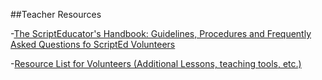 ##Teacher Resources

-[The ScriptEducator's Handbook: Guidelines, Procedures and Frequently Asked Questions fo ScriptEd Volunteers](https://docs.google.com/a/scripted.org/file/d/0B2fF2axUr9M_MW9KaXBoUWx0Z1U/edit)

-[Resource List for Volunteers (Additional Lessons, teaching tools, etc.)](https://github.com/ScriptEdcurriculum/curriculum/blob/master/resources/resource_list_for_volunteers.md)



